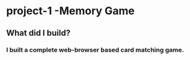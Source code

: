 # project-1 -Memory Game
## What did I build? 
### I built a complete web-browser based card matching game. 


